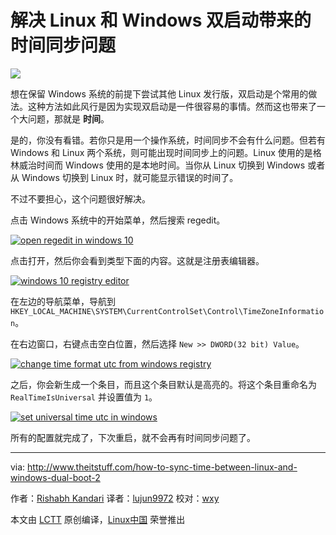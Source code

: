 解决 Linux 和 Windows 双启动带来的时间同步问题
======

![](http://www.theitstuff.com/wp-content/uploads/2017/12/How-To-Sync-Time-Between-Linux-And-Windows-Dual-Boot.jpg)

想在保留 Windows 系统的前提下尝试其他 Linux 发行版，双启动是个常用的做法。这种方法如此风行是因为实现双启动是一件很容易的事情。然而这也带来了一个大问题，那就是 **时间**。

是的，你没有看错。若你只是用一个操作系统，时间同步不会有什么问题。但若有 Windows 和 Linux 两个系统，则可能出现时间同步上的问题。Linux 使用的是格林威治时间而 Windows 使用的是本地时间。当你从 Linux 切换到 Windows 或者从 Windows 切换到 Linux 时，就可能显示错误的时间了。

不过不要担心，这个问题很好解决。

点击 Windows 系统中的开始菜单，然后搜索 regedit。

[![open regedit in windows 10][1]][1]

点击打开，然后你会看到类型下面的内容。这就是注册表编辑器。

[![windows 10 registry editor][2]][2]

在左边的导航菜单，导航到 `HKEY_LOCAL_MACHINE\SYSTEM\CurrentControlSet\Control\TimeZoneInformation`。

在右边窗口，右键点击空白位置，然后选择 `New >> DWORD(32 bit) Value`。

[![change time format utc from windows registry][3]][3]

之后，你会新生成一个条目，而且这个条目默认是高亮的。将这个条目重命名为 `RealTimeIsUniversal` 并设置值为 `1`。

[![set universal time utc in windows][4]][4]

所有的配置就完成了，下次重启，就不会再有时间同步问题了。

--------------------------------------------------------------------------------

via: http://www.theitstuff.com/how-to-sync-time-between-linux-and-windows-dual-boot-2

作者：[Rishabh Kandari][a]
译者：[lujun9972](https://github.com/lujun9972)
校对：[wxy](https://github.com/wxy)

本文由 [LCTT](https://github.com/LCTT/TranslateProject) 原创编译，[Linux中国](https://linux.cn/) 荣誉推出

[a]:http://www.theitstuff.com
[1]:http://www.theitstuff.com/wp-content/uploads/2017/12/syncdualbootime1-e1512732558530.jpg
[2]:http://www.theitstuff.com/wp-content/uploads/2017/12/syncdualbootime2.jpg
[3]:http://www.theitstuff.com/wp-content/uploads/2017/12/syncdualbootime3.jpg
[4]:http://www.theitstuff.com/wp-content/uploads/2017/12/syncdualbootime4.jpg
